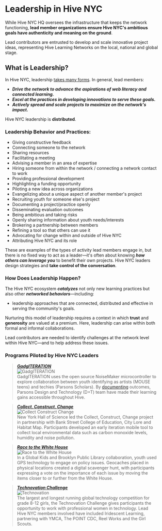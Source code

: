 # Leadership in Hive NYC

While Hive NYC HQ oversees the infrastructure that keeps the network functioning, **lead member organizations ensure Hive NYC's ambitious goals have authenticity and meaning on the ground**.

Lead contributors are entrusted to develop and scale innovative project ideas, representing Hive Learning Networks on the local, national and global stage.

## What is Leadership?

In Hive NYC, leadership [takes many forms](http://hivenyc.org/2014/11/24/leadership-hive-nyc/). In general, lead members:
* ***Drive the network to advance the aspirations of web literacy and connected learning.***
* ***Excel at the practices in developing innovations to serve these goals.***
* ***Actively spread and scale projects to maximize on the network's impact.***

Hive NYC leadership is **distributed**.

### Leadership Behavior and Practices:
* Giving constructive feedback
* Connecting someone to the network
* Sharing resources
* Facilitating a meeting
* Advising a member in an area of expertise
* Hiring someone from within the network / connecting a network contact to work
* Providing professional development
* Highlighting a funding opportunity
* Piloting a new idea across organizations
* Evangelizing about a unique aspect of another member's project
* Recruiting youth for someone else's project
* Documenting a project/practice openly
* Disseminating evaluation outcomes
* Being ambitious and taking risks
* Openly sharing information about youth needs/interests
* Brokering a partnership between members
* Refining a tool so that others can use it
* Advocating for change within and outside of Hive NYC
* Attributing Hive NYC and its role

These are examples of the types of activity lead members engage in, but there is no fixed way to act as a leader—it's often about knowing ***how others can leverage you*** to benefit their own projects. Hive NYC leaders design strategies and **take control of the conversation**.

### How Does Leadership Happen?

The Hive NYC ecosystem ***catalyzes*** not only new learning practices but also other ***networked behaviors***—including:
* leadership approaches that are connected, distributed and effective in serving the community's goals.

Nurturing this model of leadership requires a context in which **trust** and **generosity** are valued at a premium. Here, leadership can arise within both formal and informal collaborations.

Lead contributors are needed to identify challenges at the network level within Hive NYC—and to help address these issues.

### Programs Piloted by Hive NYC Leaders

> ***[GadgITERATION](http://hivenyc.org/portfolio/gadgiteration/)***<br/>![GadgITERATION](http://hivenyc.org/wp-content/uploads/3KDg5U3DkpE4mgbxqD5jKagtsS_p2uvNQqw8QD1TEkaRhF9cCh2hOiDBx0GPuhDgsww1113-h507.jpg)<br/>GadgITERATION uses the open source NoiseMaker microcontroller to explore collaboration between youth identifying as artists (MOUSE teens) and techies (Parsons Scholars). By [documenting](http://www.gadgiteration.org/wp-content/uploads/2013/06/Final_8-8.pdf) outcomes, Parsons Design and Technology (D+T) team have made their learning gains accessible throughout Hive.

> ***[Collect, Construct, Change](http://hivenyc.org/portfolio/collect-construct-and-change-c3/)***<br/>![Collect Construct Change](http://hivenyc.org/wp-content/uploads/C3-Camp-w-Aircasting-300x300.jpg)<br/>New York Hall of Science led the Collect, Construct, Change project in partnership with Bank Street College of Education, City Lore and Habitat Map. Participants developed an early iteration mobile tool to collect local environmental data such as carbon monoxide levels, humidity and noise pollution.

> ***[Race to the White House](http://hivenyc.org/portfolio/race-to-the-white-house/)***<br/>![Race to the White House](http://hivenyc.org/wp-content/uploads/Race-to-the-White-House-GK-300x300.jpg)<br/>In a Global Kids and Brooklyn Public Library collaboration, youth used GPS technology to engage on policy issues. Geocaches placed in physical locations created a digital scavenger hunt, with participants expressing a vote on the importance of each issue by moving the items closer to or further from the White House.

> ***[Technovation Challenge](http://hivenyc.org/portfolio/technovation-challenge/)***<br/>![Technovation](http://hivenyc.org/wp-content/uploads/581113_406523906046195_1414699993_n-300x300.jpg)<br/>The largest and longest running global technology competition for grade 8-12 girls, the Technovation Challenge gives participants the opportunity to work with professional women in technology. Lead Hive NYC members involved have included Iridescent Learning, partnering with YMCA, The POINT CDC, Reel Works and the Girl Scouts.
